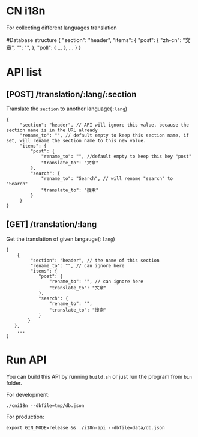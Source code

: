 # CN i18n

For collecting different languages translation

#Database structure
	{
	    "section": "header",
	    "items": {
	        "post": {
		         "zh-cn": "文章",
	            "<lang name>": "",
	        },
	        "poll": {
	            ...
	        },
	        ...
		 }
	}

# API list

## [POST] /translation/:lang/:section
Translate the `section` to another language(`:lang`)

	{
	     "section": "header", // API will ignore this value, because the section name is in the URL already
	     "rename_to": "", // default empty to keep this section name, if set, will rename the section name to this new value.
	     "items": {
	         "post": {
	             "rename_to": "", //default empty to keep this key "post"
	             "translate_to": "文章"
	         },
	         "search": {
	             "rename_to": "Search", // will rename "search" to "Search"
	             "translate_to": "搜索"
	         }
	     }
	}

## [GET] /translation/:lang
Get the translation of given langauge(`:lang`)

	[
		{
		     "section": "header", // the name of this section
		     "rename_to": "", // can ignore here
		     "items": {
                "post": {
                    "rename_to": "", // can ignore here
                    "translate_to": "文章"
                },
                "search": {
                    "rename_to": "",
                    "translate_to": "搜索"
                }
            }
       },
		...
	]

# Run API
You can build this API by running `build.sh` or just run the program from `bin` folder.

For development:
	
	./cni18n --dbfile=tmp/db.json

For production:

	export GIN_MODE=release && ./i18n-api --dbfile=data/db.json
